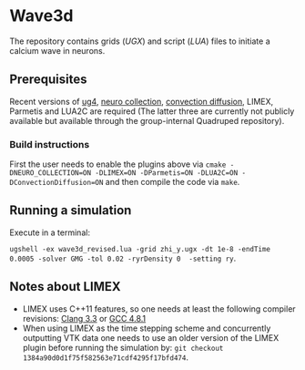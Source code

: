 # Wave3d

The repository contains grids (*UGX*) and script (*LUA*) files to initiate a calcium wave in neurons.

## Prerequisites
Recent versions of [ug4](https://github.com/UG4/ugcore), [neuro collection](https://github.com/NeuroBox3D/neuro_collection), [convection diffusion](https://github.com/UG4/plugin_ConvectionDiffusion), LIMEX, Parmetis and LUA2C are required (The latter three are currently not publicly available but available through the group-internal Quadruped repository).

### Build instructions
First the user needs to enable the plugins above via `cmake -DNEURO_COLLECTION=ON -DLIMEX=ON -DParmetis=ON -DLUA2C=ON -DConvectionDiffusion=ON` and then compile the code via `make`.

## Running a simulation
Execute in a terminal: 

`ugshell -ex wave3d_revised.lua -grid zhi_y.ugx -dt 1e-8 -endTime 0.0005 -solver GMG -tol 0.02 -ryrDensity 0  -setting ry`.

## Notes about LIMEX
- LIMEX uses C++11 features, so one needs at least the following compiler revisions: [Clang 3.3](https://clang.llvm.org/cxx_status.html) or [GCC 4.8.1](https://gcc.gnu.org/projects/cxx-status.html#cxx11)
- When using LIMEX as the time stepping scheme and concurrently outputting VTK
data one needs to use an older version of the LIMEX plugin before running the
simulation by: `git checkout 1384a90d0d1f75f582563e71cdf4295f17bfd474`.
